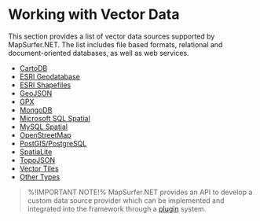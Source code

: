 # Working with Vector Data #

This section provides a list of vector data sources supported by MapSurfer.NET. The list includes file based formats, relational and document-oriented databases, as well as web services.

- [CartoDB](usermanual/datasources/vector/cartodb.md)
- [ESRI Geodatabase](usermanual/datasources/vector/esrigeodb)
- [ESRI Shapefiles](usermanual/datasources/vector/shapefiles.md)
- [GeoJSON](usermanual/datasources/vector/geojson.md)
- [GPX](usermanual/datasources/vector/gpx.md)
- [MongoDB](usermanual/datasources/vector/mongodb.md)
- [Microsoft SQL Spatial](usermanual/datasources/vector/mssqlspatial.md)
- [MySQL Spatial](usermanual/datasources/vector/mysqlspatial.md)
- [OpenStreetMap](usermanual/datasources/vector/openstreetmap.md)
- [PostGIS/PostgreSQL](usermanual/datasources/vector/postgis.md)
- [SpatiaLite](usermanual/datasources/vector/spatialite.md)
- [TopoJSON](usermanual/datasources/vector/topojson.md)
- [Vector Tiles](usermanual/datasources/vector/vectortiles.md)
- [Other Types](usermanual/datasources/vector/othertypes)

> %!IMPORTANT NOTE!% MapSurfer.NET provides an API to develop a custom data source provider which can be implemented and integrated into the framework through a [plugin](/devmanual/plugins) system.